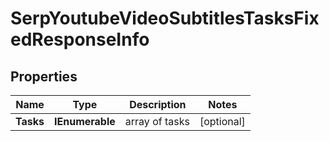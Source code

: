 # SerpYoutubeVideoSubtitlesTasksFixedResponseInfo


## Properties

| Name | Type | Description | Notes |
|------------ | ------------- | ------------- | -------------|
**Tasks** | **IEnumerable<SerpYoutubeVideoSubtitlesTasksFixedTaskInfo>** | array of tasks |[optional]|